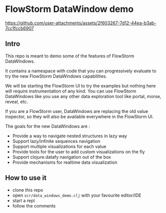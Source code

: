 # FlowStorm DataWindow demo


https://github.com/user-attachments/assets/2f603267-7d12-44ea-b3ab-7cc1fccb6907


## Intro

This repo is meant to demo some of the features of FlowStorm DataWindows.

It contains a namespace with code that you can progressively evaluate to try the new FlowStorm DataWindows capabilities.

We will be starting the FlowStorm UI to try the examples but nothing here will require instrumentation of any kind.
You can use FlowStorm DataWindows like you use any other data exploration tool like portal, morse, reveal, etc.

If you are a FlowStorm user, DataWindows are replacing the old value inspector, so they will also be available everywhere in the FlowStorm UI.

The goals for the new DataWindows are :

* Provide a way to navigate nested structures in lazy way
* Support lazy/infinite sequences navigation
* Support multiple visualizations for each value
* Provide tools for the user to add custom visualizations on the fly
* Support clojure.datafy navigation out of the box
* Provide mechanisms for realtime data visualization

## How to use it

* clone this repo
* open `scr/data_windows_demo.clj` with your favourite editor/IDE
* start a repl
* follow the comments
